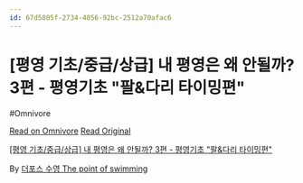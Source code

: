 ```yaml
---
id: 67d5805f-2734-4056-92bc-2512a70afac6
---
```


# [평영 기초/중급/상급] 내 평영은 왜 안될까? 3편 - 평영기초 "팔&다리 타이밍편"
#Omnivore
 
[Read on Omnivore](https://omnivore.app/me/https-youtube-com-watch-si-45-v-n-jm-68-v-4-um-ioe-v-u-982-y-t-4-18ea2157a46)
[Read Original](https://youtube.com/watch?si=45v-nJm68v4UmIoe&v=u982yT4YGKw)
 
[\[평영 기초/중급/상급\] 내 평영은 왜 안될까? 3편 - 평영기초 "팔&다리 타이밍편"](https://youtube.com/watch?si=45v-nJm68v4UmIoe&v=u982yT4YGKw)

By [더포스 수영 The point of swimming](https://www.youtube.com/@ThePointofSwimming)
